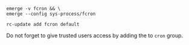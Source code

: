 ```
emerge -v fcron && \
emerge --config sys-process/fcron
```

```
rc-update add fcron default
```

Do not forget to give trusted users access by adding the to `cron` group.
